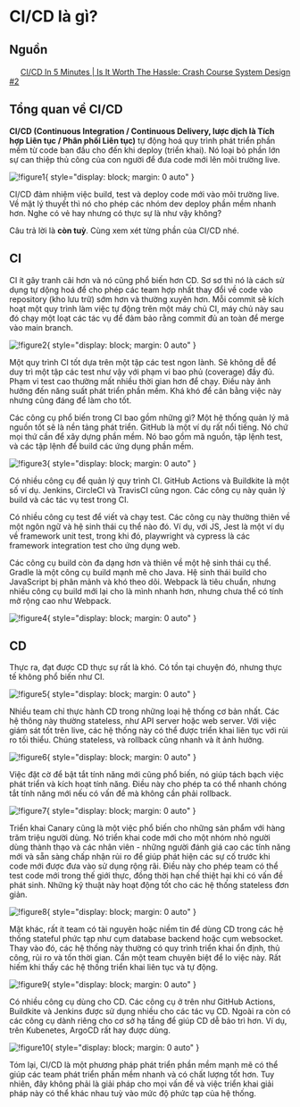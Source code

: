# CI/CD là gì?

## Nguồn

<img src="../../../img/bytebytego.png" width="16" height="16"/> [CI/CD In 5 Minutes | Is It Worth The Hassle: Crash Course System Design #2](https://www.youtube.com/watch?v=42UP1fxi2SY)

## Tổng quan về CI/CD

**CI/CD (Continuous Integration / Continuous Delivery, lược dịch là Tích hợp Liên tục / Phân phối Liên tục)** tự động hoá quy trình phát triển phần mềm từ code ban đầu cho đến khi deploy (triển khai). Nó loại bỏ phần lớn sự can thiệp thủ công của con người để đưa code mới lên môi trường live.

![!figure1](figure1.png){ style="display: block; margin: 0 auto" }

CI/CD đảm nhiệm việc build, test và deploy code mới vào môi trường live. Về mặt lý thuyết thì nó cho phép các nhóm dev deploy phần mềm nhanh hơn. Nghe có vẻ hay nhưng có thực sự là như vậy không?

Câu trả lời là **còn tuỳ**. Cùng xem xét từng phần của CI/CD nhé.

## CI

CI ít gây tranh cãi hơn và nó cũng phổ biến hơn CD. Sơ sơ thì nó là cách sử dụng tự dộng hoá để cho phép các team hợp nhất thay đổi về code vào repository (kho lưu trữ) sớm hơn và thường xuyên hơn. Mỗi commit sẽ kích hoạt một quy trình làm việc tự động trên một máy chủ CI, máy chủ này sau đó chạy một loạt các tác vụ để đảm bảo rằng commit đủ an toàn để merge vào main branch.

![!figure2](figure2.png){ style="display: block; margin: 0 auto" }

Một quy trình CI tốt dựa trên một tập các test ngon lành. Sẽ không dễ để duy trì một tập các test như vậy với phạm vi bao phủ (coverage) đầy đủ. Phạm vi test cao thường mất nhiều thời gian hơn để chạy. Điều này ảnh hưởng đến năng suất phát triển phần mềm. Khá khó để cân bằng việc này nhưng cũng đáng để làm cho tốt.

Các công cụ phổ biến trong CI bao gồm những gì? Một hệ thống quản lý mã nguồn tốt sẽ là nền tảng phát triển. GitHub là một ví dụ rất nổi tiếng. Nó chứ mọi thứ cần để xây dựng phần mềm. Nó bao gồm mã nguồn, tập lệnh test, và các tập lệnh để build các ứng dụng phần mềm.

![!figure3](figure3.png){ style="display: block; margin: 0 auto" }

Có nhiều công cụ để quản lý quy trình CI. GitHub Actions và Buildkite là một số ví dụ. Jenkins, CircleCI và TravisCI cũng ngon. Các công cụ này quản lý build và các tác vụ test trong CI. 

Có nhiều công cụ test để viết và chạy test. Các công cụ này thường thiên về một ngôn ngữ và hệ sinh thái cụ thể nào đó. Ví dụ, với JS, Jest là một ví dụ về framework unit test, trong khi đó, playwright và cypress là các framework integration test cho ứng dụng web. 

Các công cụ build còn đa dạng hơn và thiên về một hệ sinh thái cụ thể. Gradle là một công cụ build mạnh mẽ cho Java. Hệ sinh thái build cho JavaScript bị phân mảnh và khó theo dõi. Webpack là tiêu chuẩn, nhưng nhiều công cụ build mới lại cho là mình nhanh hơn, nhưng chưa thể có tính mở rộng cao như Webpack.

![!figure4](figure4.png){ style="display: block; margin: 0 auto" }

## CD

Thực ra, đạt được CD thực sự rất là khó. Có tồn tại chuyện đó, nhưng thực tế không phổ biến như CI.

![!figure5](figure5.png){ style="display: block; margin: 0 auto" }

Nhiều team chỉ thực hành CD trong những loại hệ thống cơ bản nhất. Các hệ thông này thường stateless, như API server hoặc web server. Với việc giám sát tốt trên live, các hệ thống này có thể được triển khai liên tục với rủi ro tối thiểu. Chúng stateless, và rollback cũng nhanh và ít ảnh hưởng.

![!figure6](figure6.png){ style="display: block; margin: 0 auto" }

Việc đặt cờ để bật tắt tính năng mới cũng phổ biến, nó giúp tách bạch việc phát triển và kích hoạt tính năng. Điều này cho phép ta có thể nhanh chóng tắt tính năng mới nếu có vấn đề mà không cần phải rollback. 

![!figure7](figure7.png){ style="display: block; margin: 0 auto" }

Triển khai Canary cũng là một việc phổ biến cho những sản phẩm với hàng trăm triệu người dùng. Nó triển khai code mới cho một nhóm nhỏ người dùng thành thạo và các nhân viên - những người đánh giá cao các tính năng mới và sẵn sàng chấp nhận rủi ro để giúp phát hiện các sự cố trước khi code mới được đưa vào sử dụng rộng rãi. Điều này cho phép team có thể test code mới trong thế giới thực, đồng thời hạn chế thiệt hại khi có vấn đề phát sinh. Những kỹ thuật này hoạt động tốt cho các hệ thống stateless đơn giản.

![!figure8](figure8.png){ style="display: block; margin: 0 auto" }

Mặt khác, rất ít team có tài nguyên hoặc niềm tin để dùng CD trong các hệ thống stateful phức tạp như cụm database backend hoặc cụm websocket. Thay vào đó, các hệ thống này thường có quy trình triển khai ổn định, thủ công, rủi ro và tốn thời gian. Cần một team chuyên biệt để lo việc này. Rất hiếm khi thấy các hệ thống triển khai liên tục và tự động.

![!figure9](figure9.png){ style="display: block; margin: 0 auto" }

Có nhiều công cụ dùng cho CD. Các công cụ ở trên như GitHub Actions, Buildkite và Jenkins được sử dụng nhiều cho các tác vụ CD. Ngoài ra còn có các công cụ dành riêng cho cơ sở hạ tầng để giúp CD dễ bảo trì hơn. Ví dụ, trên Kubenetes, ArgoCD rất hay được dùng.

![!figure10](figure10.png){ style="display: block; margin: 0 auto" }

Tóm lại, CI/CD là một phương pháp phát triển phần mềm mạnh mẽ có thể giúp các team phát triển phần mềm nhanh và có chất lượng tốt hơn. Tuy nhiên, đây không phải là giải pháp cho mọi vấn đề và việc triển khai giải pháp này có thể khác nhau tuỳ vào mức độ phức tạp của hệ thống.
